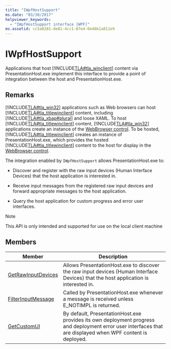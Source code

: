 ```yaml
---
title: "IWpfHostSupport"
ms.date: "03/30/2017"
helpviewer_keywords: 
  - "IWpfHostSupport interface [WPF]"
ms.assetid: cc5a0281-de81-4cc1-87e4-0e46b1a811e9
---
```

# IWpfHostSupport
Applications that host [!INCLUDE[TLA#tla_winclient](../../../../includes/tlasharptla-winclient-md.md)] content via PresentationHost.exe implement this interface to provide a point of integration between the host and PresentationHost.exe.  
  
## Remarks  
 [!INCLUDE[TLA#tla_win32](../../../../includes/tlasharptla-win32-md.md)] applications such as Web browsers can host [!INCLUDE[TLA#tla_titlewinclient](../../../../includes/tlasharptla-titlewinclient-md.md)] content, including [!INCLUDE[TLA#tla_xbap#plural](../../../../includes/tlasharptla-xbapsharpplural-md.md)] and loose XAML. To host [!INCLUDE[TLA#tla_titlewinclient](../../../../includes/tlasharptla-titlewinclient-md.md)] content, [!INCLUDE[TLA#tla_win32](../../../../includes/tlasharptla-win32-md.md)] applications create an instance of the [WebBrowser control](http://go.microsoft.com/fwlink/?LinkId=97911). To be hosted, [!INCLUDE[TLA#tla_titlewinclient](../../../../includes/tlasharptla-titlewinclient-md.md)] creates an instance of PresentationHost.exe, which provides the hosted [!INCLUDE[TLA#tla_titlewinclient](../../../../includes/tlasharptla-titlewinclient-md.md)] content to the host for display in the [WebBrowser control](http://go.microsoft.com/fwlink/?LinkId=97911).  
  
 The integration enabled by `IWpfHostSupport` allows PresentationHost.exe to:  
  
-   Discover and register with the raw input devices (Human Interface Devices) that the host application is interested in.  
  
-   Receive input messages from the registered raw input devices and forward appropriate messages to the host application.  
  
-   Query the host application for custom progress and error user interfaces.  
  
> [!NOTE]
>  This API is only intended and supported for use on the local client machine  
  
## Members  
  
|Member|Description|  
|------------|-----------------|  
|[GetRawInputDevices](../../../../docs/framework/wpf/app-development/getrawinputdevices.md)|Allows PresentationHost.exe to discover the raw input devices (Human Interface Devices) that the host application is interested in.|  
|[FilterInputMessage](../../../../docs/framework/wpf/app-development/filterinputmessage.md)|Called by PresentationHost.exe whenever a message is received unless E_NOTIMPL is returned.|  
|[GetCustomUI](../../../../docs/framework/wpf/app-development/getcustomui.md)|By default, PresentationHost.exe provides its own deployment progress and deployment error user interfaces that are displayed when WPF content is deployed.|
